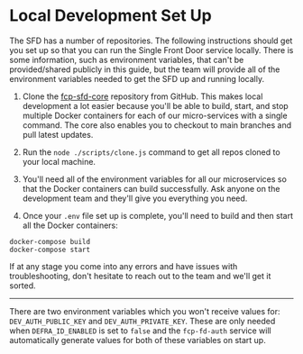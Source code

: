 # Local Development Set Up
The SFD has a number of repositories. The following instructions should get you set up so that you can run the Single Front Door service locally. There is some information, such as environment variables, that can't be provided/shared publicly in this guide, but the team will provide all of the environment variables needed to get the SFD up and running locally. 

1. Clone the [fcp-sfd-core](https://github.com/defra/fcp-sfd-core) repository from GitHub. This makes local development a lot easier because you'll be able to build, start, and stop multiple Docker containers for each of our micro-services with a single command. The core also enables you to checkout to main branches and pull latest updates.

2. Run the `node ./scripts/clone.js` command to get all repos cloned to your local machine.

3. You'll need all of the environment variables for all our microservices so that the Docker containers can build successfully. Ask anyone on the development team and they'll give you everything you need.

4. Once your `.env` file set up is complete, you'll need to build and then start all the Docker containers:

```
docker-compose build
docker-compose start
```

If at any stage you come into any errors and have issues with troubleshooting, don't hesitate to reach out to the team and we'll get it sorted.
***
 There are two environment variables which you won't receive values for: `DEV_AUTH_PUBLIC_KEY` and `DEV_AUTH_PRIVATE_KEY`. These are only needed when `DEFRA_ID_ENABLED` is set to `false` and the `fcp-fd-auth` service will automatically generate values for both of these variables on start up.